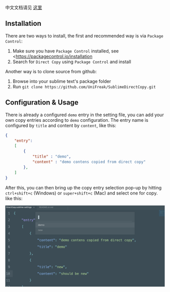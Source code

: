 中文文档请见 [这里][readmecn]

## Installation

There are two ways to install, the first and recommended way is via `Package Control`:

1. Make sure you have `Package Control` installed, see <<https://packagecontrol.io/installation>
2. Search for `Direct Copy` using `Package Control` and install

Another way is to clone source from github:

1. Browse into your sublime text's package folder
2. Run `git clone https://github.com/UniFreak/SublimeDirectCopy.git`

## Configuration & Usage

There is already a configured `demo` entry in the setting file, you can add your own copy entries according to `demo` configuration. The entry name is configured by `title` and content by `content`, like this:

```json
{
    "entry":
    [
        {
            "title" : "demo",
            "content" : "demo contens copied from direct copy"
        },
    ]
}
```

After this, you can then bring up the copy entry selection pop-up by hitting `ctrl+shift+c` (Windows) or `super+shift+c` (Mac) and select one for copy. like this:

![example](./shot.png)

[readmecn]: https://github.com/UniFreak/SublimeDirectCopy/blob/master/README.cn.md

